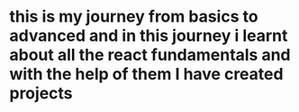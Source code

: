 # this is my journey from basics to advanced and in this journey i learnt about all the react fundamentals and with the help of them I have created projects 
